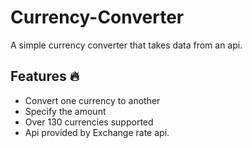 # Currency-Converter
A simple currency converter that takes data from an api.

## Features 🔥
- Convert one currency to another
- Specify the amount
- Over 130 currencies supported
- Api provided by Exchange rate api.
